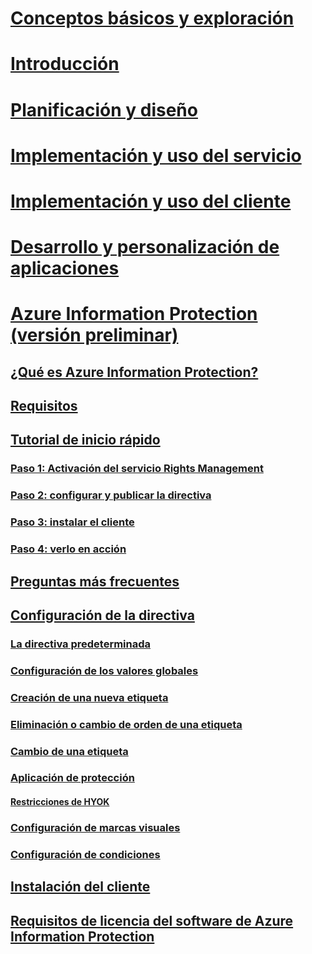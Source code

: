 # [Conceptos básicos y exploración](/rights-management/understand-explore/azure-rights-management)
# [Introducción](/rights-management/get-started/requirements-azure-rms)
# [Planificación y diseño](/rights-management/plan-design/deployment-roadmap)
# [Implementación y uso del servicio](/rights-management/deploy-use/activate-service)
# [Implementación y uso del cliente](/rights-management/rms-client/use-client)
# [Desarrollo y personalización de aplicaciones](/rights-management/develop/developers-guide)
# [Azure Information Protection (versión preliminar)](what-is-information-protection.md)
## [¿Qué es Azure Information Protection?](what-is-information-protection.md)
## [Requisitos](requirements-azure-infoprotect.md)
## [Tutorial de inicio rápido](infoprotect-quick-start-tutorial.md)
### [Paso 1: Activación del servicio Rights Management](infoprotect-tutorial-step1.md)
### [Paso 2: configurar y publicar la directiva](infoprotect-tutorial-step2.md)
### [Paso 3: instalar el cliente](infoprotect-tutorial-step3.md)
### [Paso 4: verlo en acción](infoprotect-tutorial-step4.md)
## [Preguntas más frecuentes](faq.md)
## [Configuración de la directiva](configure-policy.md)
### [La directiva predeterminada](configure-policy-default.md)
### [Configuración de los valores globales](configure-policy-settings.md)
### [Creación de una nueva etiqueta](configure-policy-new-label.md)
### [Eliminación o cambio de orden de una etiqueta](configure-policy-delete-reorder.md)
### [Cambio de una etiqueta](configure-policy-change-label.md)
### [Aplicación de protección](configure-policy-protection.md)
#### [Restricciones de HYOK](configure-adrms-restrictions.md)
### [Configuración de marcas visuales](configure-policy-markings.md)
### [Configuración de condiciones](configure-policy-classification.md)
## [Instalación del cliente](info-protect-client.md)
## [Requisitos de licencia del software de Azure Information Protection](aip-software-license-terms.md)


<!--HONumber=Sep16_HO1-->


